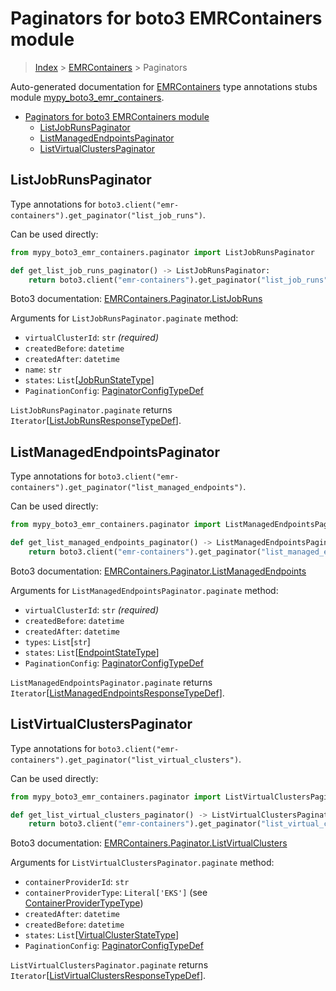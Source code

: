 # Paginators for boto3 EMRContainers module

> [Index](..) > [EMRContainers](.) > Paginators

Auto-generated documentation for
[EMRContainers](https://boto3.amazonaws.com/v1/documentation/api/1.17.74/reference/services/emr-containers.html#EMRContainers)
type annotations stubs module
[mypy_boto3_emr_containers](https://pypi.org/project/mypy-boto3-emr-containers/).

- [Paginators for boto3 EMRContainers module](#paginators-for-boto3-emrcontainers-module)
  - [ListJobRunsPaginator](#listjobrunspaginator)
  - [ListManagedEndpointsPaginator](#listmanagedendpointspaginator)
  - [ListVirtualClustersPaginator](#listvirtualclusterspaginator)

## ListJobRunsPaginator

Type annotations for
`boto3.client("emr-containers").get_paginator("list_job_runs")`.

Can be used directly:

```python
from mypy_boto3_emr_containers.paginator import ListJobRunsPaginator

def get_list_job_runs_paginator() -> ListJobRunsPaginator:
    return boto3.client("emr-containers").get_paginator("list_job_runs")
```

Boto3 documentation:
[EMRContainers.Paginator.ListJobRuns](https://boto3.amazonaws.com/v1/documentation/api/1.17.74/reference/services/emr-containers.html#EMRContainers.Paginator.ListJobRuns)

Arguments for `ListJobRunsPaginator.paginate` method:

- `virtualClusterId`: `str` *(required)*
- `createdBefore`: `datetime`
- `createdAfter`: `datetime`
- `name`: `str`
- `states`: `List`\[[JobRunStateType](./literals.md#jobrunstatetype)\]
- `PaginationConfig`:
  [PaginatorConfigTypeDef](./type_defs.md#paginatorconfigtypedef)

`ListJobRunsPaginator.paginate` returns
`Iterator`\[[ListJobRunsResponseTypeDef](./type_defs.md#listjobrunsresponsetypedef)\].

## ListManagedEndpointsPaginator

Type annotations for
`boto3.client("emr-containers").get_paginator("list_managed_endpoints")`.

Can be used directly:

```python
from mypy_boto3_emr_containers.paginator import ListManagedEndpointsPaginator

def get_list_managed_endpoints_paginator() -> ListManagedEndpointsPaginator:
    return boto3.client("emr-containers").get_paginator("list_managed_endpoints")
```

Boto3 documentation:
[EMRContainers.Paginator.ListManagedEndpoints](https://boto3.amazonaws.com/v1/documentation/api/1.17.74/reference/services/emr-containers.html#EMRContainers.Paginator.ListManagedEndpoints)

Arguments for `ListManagedEndpointsPaginator.paginate` method:

- `virtualClusterId`: `str` *(required)*
- `createdBefore`: `datetime`
- `createdAfter`: `datetime`
- `types`: `List`\[`str`\]
- `states`: `List`\[[EndpointStateType](./literals.md#endpointstatetype)\]
- `PaginationConfig`:
  [PaginatorConfigTypeDef](./type_defs.md#paginatorconfigtypedef)

`ListManagedEndpointsPaginator.paginate` returns
`Iterator`\[[ListManagedEndpointsResponseTypeDef](./type_defs.md#listmanagedendpointsresponsetypedef)\].

## ListVirtualClustersPaginator

Type annotations for
`boto3.client("emr-containers").get_paginator("list_virtual_clusters")`.

Can be used directly:

```python
from mypy_boto3_emr_containers.paginator import ListVirtualClustersPaginator

def get_list_virtual_clusters_paginator() -> ListVirtualClustersPaginator:
    return boto3.client("emr-containers").get_paginator("list_virtual_clusters")
```

Boto3 documentation:
[EMRContainers.Paginator.ListVirtualClusters](https://boto3.amazonaws.com/v1/documentation/api/1.17.74/reference/services/emr-containers.html#EMRContainers.Paginator.ListVirtualClusters)

Arguments for `ListVirtualClustersPaginator.paginate` method:

- `containerProviderId`: `str`
- `containerProviderType`: `Literal['EKS']` (see
  [ContainerProviderTypeType](./literals.md#containerprovidertypetype))
- `createdAfter`: `datetime`
- `createdBefore`: `datetime`
- `states`:
  `List`\[[VirtualClusterStateType](./literals.md#virtualclusterstatetype)\]
- `PaginationConfig`:
  [PaginatorConfigTypeDef](./type_defs.md#paginatorconfigtypedef)

`ListVirtualClustersPaginator.paginate` returns
`Iterator`\[[ListVirtualClustersResponseTypeDef](./type_defs.md#listvirtualclustersresponsetypedef)\].
